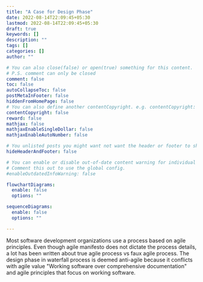 ```yaml
---
title: "A Case for Design Phase"
date: 2022-08-14T22:09:45+05:30
lastmod: 2022-08-14T22:09:45+05:30
draft: true
keywords: []
description: ""
tags: []
categories: []
author: ""

# You can also close(false) or open(true) something for this content.
# P.S. comment can only be closed
comment: false
toc: false
autoCollapseToc: false
postMetaInFooter: false
hiddenFromHomePage: false
# You can also define another contentCopyright. e.g. contentCopyright: "This is another copyright."
contentCopyright: false
reward: false
mathjax: false
mathjaxEnableSingleDollar: false
mathjaxEnableAutoNumber: false

# You unlisted posts you might want not want the header or footer to show
hideHeaderAndFooter: false

# You can enable or disable out-of-date content warning for individual post.
# Comment this out to use the global config.
#enableOutdatedInfoWarning: false

flowchartDiagrams:
  enable: false
  options: ""

sequenceDiagrams: 
  enable: false
  options: ""

---
```

Most software development organizations use a process based on agile principles. Even though agile manifesto does not dictate the process details, a lot has been written about true agile process vs faux agile process. The design phase in waterfall process is deemed anti-agile because it conflicts with agile value "Working software over comprehensive documentation" and agile principles that focus on working software.

<!--more-->

